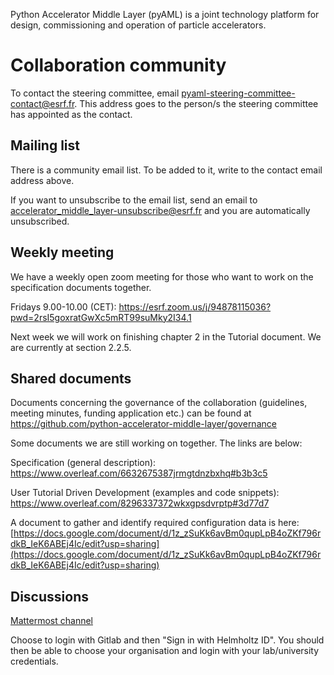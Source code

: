 Python Accelerator Middle Layer (pyAML) is a joint technology platform for design, commissioning and operation of particle accelerators.

# Collaboration community

To contact the steering committee, email pyaml-steering-committee-contact@esrf.fr. This address goes to the person/s the steering committee has appointed as the contact.

## Mailing list

There is a community email list. To be added to it, write to the contact email address above.

If you want to unsubscribe to the email list, send an email to accelerator_middle_layer-unsubscribe@esrf.fr and you are automatically unsubscribed.

## Weekly meeting

We have a weekly open zoom meeting for those who want to work on the specification documents together.

Fridays 9.00-10.00 (CET): https://esrf.zoom.us/j/94878115036?pwd=2rsI5goxratGwXc5mRT99suMky2I34.1

Next week we will work on finishing chapter 2 in the Tutorial document. We are currently at section 2.2.5.

## Shared documents

Documents concerning the governance of the collaboration (guidelines, meeting minutes, funding application etc.) can be found at https://github.com/python-accelerator-middle-layer/governance

Some documents we are still working on together. The links are below:

Specification (general description):  https://www.overleaf.com/6632675387jrmgtdnzbxhq#b3b3c5

User Tutorial Driven Development (examples and code snippets):  https://www.overleaf.com/8296337372wkxgpsdvrptp#3d77d7

A document to gather and identify required configuration data is here: [https://docs.google.com/document/d/1z_zSuKk6avBm0qupLpB4oZKf796rdkB_IeK6ABEj4Ic/edit?usp=sharing](https://docs.google.com/document/d/1z_zSuKk6avBm0qupLpB4oZKf796rdkB_IeK6ABEj4Ic/edit?usp=sharing)

## Discussions

[Mattermost channel](https://mattermost.hzdr.de/signup_user_complete/?id=cdcea9p8hfr3ic8jdrrydzxxpy&md=link&sbr=su)

Choose to login with Gitlab and then "Sign in with Helmholtz ID". You should then be able to choose your organisation and login with your lab/university credentials.




